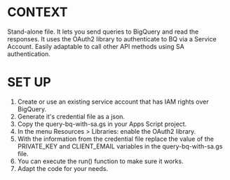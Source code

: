 # CONTEXT
Stand-alone file.
It lets you send queries to BigQuery and read the responses.
It uses the OAuth2 library to authenticate to BQ via a Service Account.
Easily adaptable to call other API methods using SA authentication.

# SET UP
1. Create or use an existing service account that has IAM rights over BigQuery. 
2. Generate it's credential file as a json.
3. Copy the query-bq-with-sa.gs in your Apps Script project.
4. In the menu Resources > Libraries: enable the OAuth2 library.
5. With the information from the credential file replace the value of the PRIVATE_KEY and CLIENT_EMAIL variables in the query-bq-with-sa.gs file.
6. You can execute the run() function to make sure it works.
7. Adapt the code for your needs.